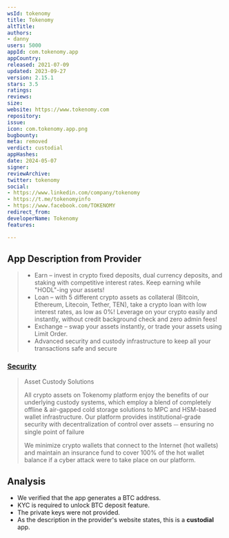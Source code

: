 ```yaml
---
wsId: tokenomy
title: Tokenomy
altTitle: 
authors:
- danny
users: 5000
appId: com.tokenomy.app
appCountry: 
released: 2021-07-09
updated: 2023-09-27
version: 2.15.1
stars: 3.5
ratings: 
reviews: 
size: 
website: https://www.tokenomy.com
repository: 
issue: 
icon: com.tokenomy.app.png
bugbounty: 
meta: removed
verdict: custodial
appHashes: 
date: 2024-05-07
signer: 
reviewArchive: 
twitter: tokenomy
social:
- https://www.linkedin.com/company/tokenomy
- https://t.me/tokenomyinfo
- https://www.facebook.com/TOKENOMY
redirect_from: 
developerName: Tokenomy
features: 

---
```


## App Description from Provider

> - Earn – invest in crypto fixed deposits, dual currency deposits, and staking with competitive interest rates. Keep earning while "HODL"-ing your assets!
> - Loan – with 5 different crypto assets as collateral (Bitcoin, Ethereum, Litecoin, Tether, TEN), take a crypto loan with low interest rates, as low as 0%! Leverage on your crypto easily and instantly, without credit background check and zero admin fees!
> - Exchange – swap your assets instantly, or trade your assets using Limit Order.
> - Advanced security and custody infrastructure to keep all your transactions safe and secure

### [Security](https://help.tokenomy.com/hc/en-us/articles/4404346670735-What-does-Tokenomy-do-to-keep-my-cryptocurrency-safe-)

> Asset Custody Solutions
>
> All crypto assets on Tokenomy platform enjoy the benefits of our underlying custody systems, which employ a blend of completely offline & air-gapped cold storage solutions to MPC and HSM-based wallet infrastructure. Our platform provides institutional-grade security with decentralization of control over assets ⏤ ensuring no single point of failure
>
> We minimize crypto wallets that connect to the Internet (hot wallets) and maintain an insurance fund to cover 100% of the hot wallet balance if a cyber attack were to take place on our platform.

## Analysis

- We verified that the app generates a BTC address.
- KYC is required to unlock BTC deposit feature.
- The private keys were not provided.
- As the description in the provider's website states, this is a **custodial** app.
